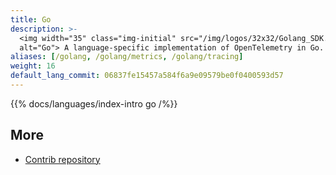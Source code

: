 ```yaml
---
title: Go
description: >-
  <img width="35" class="img-initial" src="/img/logos/32x32/Golang_SDK.svg"
  alt="Go"> A language-specific implementation of OpenTelemetry in Go.
aliases: [/golang, /golang/metrics, /golang/tracing]
weight: 16
default_lang_commit: 06837fe15457a584f6a9e09579be0f0400593d57
---
```


{{% docs/languages/index-intro go /%}}

## More

- [Contrib repository](https://github.com/open-telemetry/opentelemetry-go-contrib)
